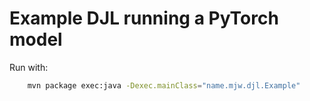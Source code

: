 # Example DJL running a PyTorch model

Run with:

```bash
    mvn package exec:java -Dexec.mainClass="name.mjw.djl.Example"
```

